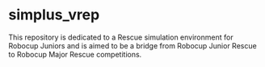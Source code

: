 # simplus_vrep
This repository is dedicated to a Rescue simulation environment for Robocup Juniors and is aimed to be a bridge from Robocup Junior Rescue to Robocup Major Rescue competitions.
